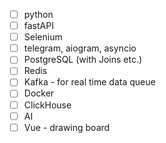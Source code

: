 - [ ] python
- [ ] fastAPI
- [ ] Selenium
- [ ] telegram, aiogram, asyncio
- [ ] PostgreSQL (with Joins etc.)
- [ ] Redis
- [ ] Kafka - for real time data queue
- [ ] Docker
- [ ] ClickHouse
- [ ] AI
- [ ] Vue - drawing board